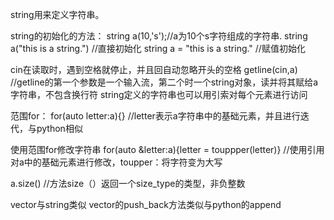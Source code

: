 string用来定义字符串。

string的初始化的方法：
string a(10,'s');//a为10个s字符组成的字符串.
string a("this is a string.") //直接初始化
string a = "this is a string." //赋值初始化

cin在读取时，遇到空格就停止，并且回自动忽略开头的空格
getline(cin,a) //getline的第一个参数是一个输入流，第二个时一个string对象，读并将其赋给a字符串，不包含换行符
string定义的字符串也可以用引索对每个元素进行访问

范围for：
for(auto letter:a){} //letter表示a字符串中的基础元素，并且进行迭代，与python相似

使用范围for修改字符串
for(auto &letter:a){letter = touppper(letter)}  //使用引用对a中的基础元素进行修改，toupper：将字符变为大写

a.size() //方法size（）返回一个size_type的类型，非负整数

vector与string类似
vector的push_back方法类似与python的append
